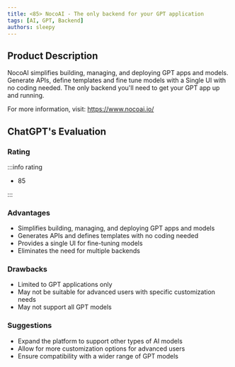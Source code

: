 ```yaml
---
title: <85> NocoAI - The only backend for your GPT application
tags: [AI, GPT, Backend]
authors: sleepy
---
```


## Product Description

NocoAI simplifies building, managing, and deploying GPT apps and models. Generate APIs, define templates and fine tune models with a Single UI with no coding needed. The only backend you'll need to get your GPT app up and running.

For more information, visit: https://www.nocoai.io/

## ChatGPT's Evaluation

### Rating

:::info rating

- 85

:::

### Advantages

- Simplifies building, managing, and deploying GPT apps and models
- Generates APIs and defines templates with no coding needed
- Provides a single UI for fine-tuning models
- Eliminates the need for multiple backends


### Drawbacks

- Limited to GPT applications only
- May not be suitable for advanced users with specific customization needs
- May not support all GPT models

### Suggestions

- Expand the platform to support other types of AI models
- Allow for more customization options for advanced users
- Ensure compatibility with a wider range of GPT models